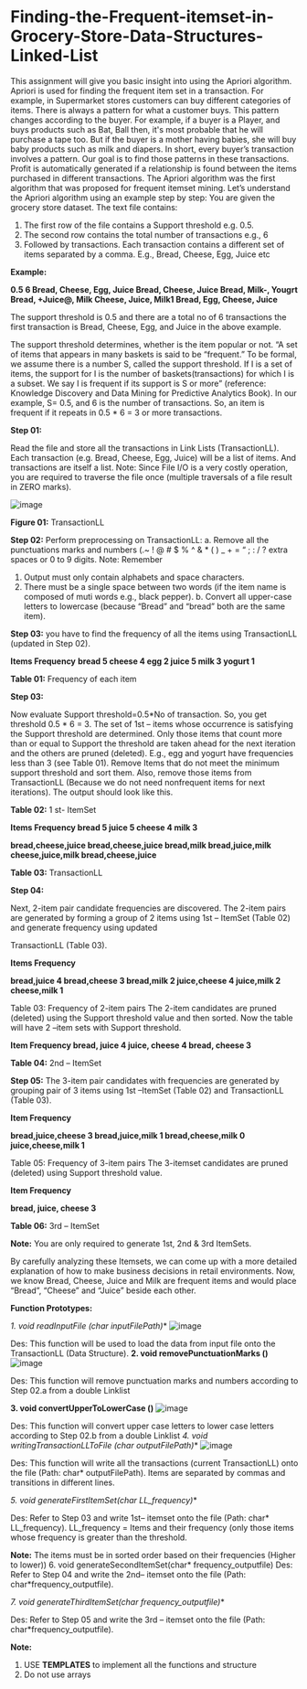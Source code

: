 # Finding-the-Frequent-itemset-in-Grocery-Store-Data-Structures-Linked-List
This assignment will give you basic insight into using the Apriori algorithm. Apriori is used for finding
the frequent item set in a transaction. For example, in Supermarket stores customers can buy
different categories of items. There is always a pattern for what a customer buys. This pattern
changes according to the buyer. For example, if a buyer is a Player, and buys products such as
Bat, Ball then, it's most probable that he will purchase a tape too. But if the buyer is a mother
having babies, she will buy baby products such as milk and diapers. In short, every buyer’s
transaction involves a pattern. Our goal is to find those patterns in these transactions. Profit is
automatically generated if a relationship is found between the items purchased in different
transactions.
The Apriori algorithm was the first algorithm that was proposed for frequent itemset mining. Let’s
understand the Apriori algorithm using an example step by step:
You are given the grocery store dataset. The text file contains:
1. The first row of the file contains a Support threshold e.g. 0.5.
2. The second row contains the total number of transactions e.g., 6
3. Followed by transactions. Each transaction contains a different set of items separated by a comma. E.g., Bread, Cheese, Egg, Juice etc

**Example:**

**0.5
6
Bread, Cheese, Egg, Juice
Bread, Cheese, Juice
Bread, Milk-, Yougrt
Bread, +Juice@, Milk
Cheese, Juice, Milk1
Bread, Egg, Cheese, Juice**

The support threshold is 0.5 and there are a total no of 6 transactions the first transaction is
Bread, Cheese, Egg, and Juice in the above example.

The support threshold determines, whether is the item popular or not.
“A set of items that appears in many baskets is said to be “frequent.” To be formal, we assume
there is a number S, called the support threshold. If I is a set of items, the support for I is the
number of baskets(transactions) for which I is a subset. We say I is frequent if its support is S or
more” (reference: Knowledge Discovery and Data Mining for Predictive Analytics Book). In our
example, S= 0.5, and 6 is the number of transactions. So, an item is frequent if it repeats in 0.5 * 6 = 3 or
more transactions.

**Step 01:**

Read the file and store all the transactions in Link Lists (TransactionLL). Each transaction (e.g.
Bread, Cheese, Egg, Juice) will be a list of items. And transactions are itself a list.
Note: Since File I/O is a very costly operation, you are required to traverse the file once (multiple
traversals of a file result in ZERO marks).

![image](https://github.com/awaismohammad23/Finding-the-Frequent-itemset-in-Grocery-Store-Data-Structures-Linked-List/assets/94608299/656cae8e-f2c9-480a-8534-37aa4e949e6c)

**Figure 01:** TransactionLL

**Step 02:**
Perform preprocessing on TransactionLL:
a. Remove all the punctuations marks and numbers (.~ ! @ # $ % ^ &amp; * ( ) _ + = “ ; : / ?
extra spaces or 0 to 9 digits.
Note: Remember
1) Output must only contain alphabets and space characters.
2) There must be a single space between two words (if the item name is composed of muti
words e.g., black pepper).
b. Convert all upper-case letters to lowercase (because “Bread” and “bread” both are the same
item).

**Step 03:**
you have to find the frequency of all the items using TransactionLL (updated in Step 02).

**Items Frequency**
**bread 5
cheese 4
egg 2
juice 5
milk 3
yogurt 1**

**Table 01:** Frequency of each item


**Step 03:**

Now evaluate Support threshold=0.5*No of transaction. So, you get threshold 0.5 * 6 = 3. The set
of 1st
– items whose occurrence is satisfying the Support threshold are determined. Only those
items that count more than or equal to Support the threshold are taken ahead for the next iteration
and the others are pruned (deleted). E.g., egg and yogurt have frequencies less than 3 (see Table
01). Remove Items that do not meet the minimum support threshold and sort them. Also, remove
those items from TransactionLL (Because we do not need nonfrequent items for next iterations).
The output should look like this.

**Table 02:** 1 st- ItemSet

**Items Frequency
bread 5
juice 5
cheese 4
milk 3**


**bread,cheese,juice
bread,cheese,juice
bread,milk
bread,juice,milk
cheese,juice,milk
bread,cheese,juice**

**Table 03:** TransactionLL


**Step 04:**

Next, 2-item pair candidate frequencies are discovered. The 2-item pairs are generated by forming
a group of 2 items using 1st – ItemSet (Table 02) and generate frequency using updated

TransactionLL (Table 03).

****Items Frequency****

**bread,juice 4
bread,cheese 3
bread,milk 2
juice,cheese 4
juice,milk 2
cheese,milk 1**

Table 03: Frequency of 2-item pairs
The 2-item candidates are pruned (deleted) using the Support threshold value and then sorted.
Now the table will have 2 –item sets with Support threshold.

**Item Frequency
bread, juice 4
juice, cheese 4
bread, cheese 3**

**Table 04:** 2nd – ItemSet

****Step 05:****
The 3-item pair candidates with frequencies are generated by grouping pair of 3 items using 1st –ItemSet (Table 02) and TransactionLL (Table 03).

****Item Frequency****

**bread,juice,cheese 3
bread,juice,milk 1
bread,cheese,milk 0
juice,cheese,milk 1**

Table 05: Frequency of 3-item pairs
The 3-itemset candidates are pruned (deleted) using Support threshold value.

****Item Frequency****

**bread, juice, cheese 3**

**Table 06:** 3rd – ItemSet

****Note:****
You are only required to generate 1st, 2nd & 3rd ItemSets.


By carefully analyzing these Itemsets, we can come up with a more detailed explanation of how
to make business decisions in retail environments. Now, we know Bread, Cheese, Juice and Milk
are frequent items and would place “Bread”, “Cheese” and “Juice” beside each other.

****Function Prototypes:****

**1. void readInputFile (char* inputFilePath)**
![image](https://github.com/awaismohammad23/Finding-the-Frequent-itemset-in-Grocery-Store-Data-Structures-Linked-List/assets/94608299/7033ff29-a778-4c23-b822-3cf1ed21711b)


Des: This function will be used to load the data from input file onto the TransactionLL
(Data Structure).
**2. void removePunctuationMarks ()**
![image](https://github.com/awaismohammad23/Finding-the-Frequent-itemset-in-Grocery-Store-Data-Structures-Linked-List/assets/94608299/04c66314-30c1-4f20-9d5f-441200300a64)


Des: This function will remove punctuation marks and numbers according to Step 02.a
from a double Linklist

**3. void convertUpperToLowerCase ()**
![image](https://github.com/awaismohammad23/Finding-the-Frequent-itemset-in-Grocery-Store-Data-Structures-Linked-List/assets/94608299/a5bd91ff-0144-4026-a151-b6941bcf49a1)


Des: This function will convert upper case letters to lower case letters according to Step
02.b from a double Linklist
**4. void writingTransactionLLToFile (char* outputFilePath)**
![image](https://github.com/awaismohammad23/Finding-the-Frequent-itemset-in-Grocery-Store-Data-Structures-Linked-List/assets/94608299/5d504643-4836-4ac6-912f-c46771b36d62)


Des: This function will write all the transactions (current TransactionLL) onto the file (Path:
char* outputFilePath). Items are separated by commas and transitions in different lines.

**5. void generateFirstItemSet(char* LL_frequency)**

Des: Refer to Step 03 and write 1st– itemset onto the file (Path: char* LL_frequency).
LL_frequency = Items and their frequency (only those items whose frequency is
greater than the threshold.

**Note:** The items must be in sorted order based on their frequencies (Higher to lower))
6. void generateSecondItemSet(char* frequency_outputfile)
Des: Refer to Step 04 and write the 2nd– itemset onto the file (Path: char*frequency_outputfile).

**7. void generateThirdItemSet(char* frequency_outputfile)**


Des: Refer to Step 05 and write the 3rd – itemset onto the file (Path: char*frequency_outputfile).

****Note:****

1) USE **TEMPLATES** to implement all the functions and structure
2) Do not use arrays
